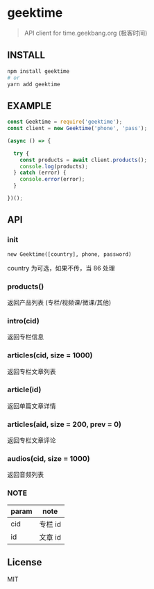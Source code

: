# geektime

> API client for time.geekbang.org (极客时间)

## INSTALL
```bash
npm install geektime
# or
yarn add geektime
```

## EXAMPLE
```js
const Geektime = require('geektime');
const client = new Geektime('phone', 'pass');

(async () => {

  try {
    const products = await client.products();
    console.log(products);
  } catch (error) {
    console.error(error);
  }

})();
```

## API

### init

`new Geektime([country], phone, password)`

country 为可选，如果不传，当 86 处理

### products()

返回产品列表 (专栏/视频课/微课/其他)

### intro(cid)

返回专栏信息

### articles(cid, size = 1000)

返回专栏文章列表

### article(id)

返回单篇文章详情

### articles(aid, size = 200, prev = 0)

返回专栏文章评论

### audios(cid, size = 1000)

返回音频列表

### NOTE

| param | note |
| --- | --- |
| cid | 专栏 id |
| id | 文章 id |

## License

MIT
